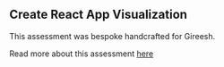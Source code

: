 ## Create React App Visualization

This assessment was bespoke handcrafted for Gireesh.

Read more about this assessment [here](https://react.eogresources.com)
